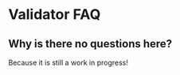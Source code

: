 # Validator FAQ

## Why is there no questions here?

Because it is still a work in progress!

## 



